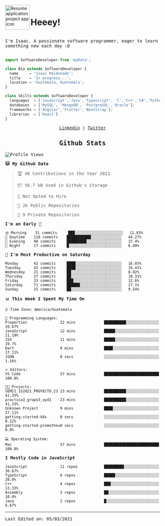 <img align="left" width="80" height="80" src="https://raw.githubusercontent.com/sidbelbase/sidbelbase/master/wave.gif" alt="Resume application project app icon">

# Heeey!
 
</br>
 
<samp>
I'm Isaac. A passionate software programmer, eager to learn something new each day :D
</samp>
</br></br>



```js
import SoftwareDeveloper from 'myData';

class Bio extends SoftwareDeveloper {
  name     = 'Isaac Maldonado';
  title    = 'In progress...';
  location = 'Guatemala, Guatemala';
}

class Skills extends SoftwareDeveloper {
  languages  = ['JavaScript','Java','Typescript', 'C','C++','C#','Python','Assembly','Dart','Go'];
  databases  = ['MySQL', 'MongoDB', 'PostgreSQL','Oracle'];
  frameworks = ['Angular','Flutter','Bootstrap'];
  libraries  = ['React']
}
```

</p>
<samp>
<p align="center">
<a href="www.linkedin.com/in/isaac-maldonado-4745b2194">Linkedin</a> | <a href="https://twitter.com/Anaklusmos99">Twitter</a>
</p>

<h2 align="center"><samp>Github Stats</samp></h2>

<!--START_SECTION:waka-->
![Profile Views](http://img.shields.io/badge/Profile%20Views-2-blue)

**🐱 My Github Data** 

> 🏆 48 Contributions in the Year 2021
 > 
> 📦 56.7 kB Used in Github's Storage 
 > 
> 🚫 Not Opted to Hire
 > 
> 📜 26 Public Repositories 
 > 
> 🔑 9 Private Repositories  
 > 
**I'm an Early 🐤** 

```text
🌞 Morning    31 commits     ███░░░░░░░░░░░░░░░░░░░░░░   11.83% 
🌆 Daytime    116 commits    ███████████░░░░░░░░░░░░░░   44.27% 
🌃 Evening    98 commits     █████████░░░░░░░░░░░░░░░░   37.4% 
🌙 Night      17 commits     █░░░░░░░░░░░░░░░░░░░░░░░░   6.49%

```
📅 **I'm Most Productive on Saturday** 

```text
Monday       42 commits     ████░░░░░░░░░░░░░░░░░░░░░   16.03% 
Tuesday      43 commits     ████░░░░░░░░░░░░░░░░░░░░░   16.41% 
Wednesday    21 commits     ██░░░░░░░░░░░░░░░░░░░░░░░   8.02% 
Thursday     27 commits     ██░░░░░░░░░░░░░░░░░░░░░░░   10.31% 
Friday       33 commits     ███░░░░░░░░░░░░░░░░░░░░░░   12.6% 
Saturday     71 commits     ██████░░░░░░░░░░░░░░░░░░░   27.1% 
Sunday       25 commits     ██░░░░░░░░░░░░░░░░░░░░░░░   9.54%

```


📊 **This Week I Spent My Time On** 

```text
⌚︎ Time Zone: America/Guatemala

💬 Programming Languages: 
Properties               22 mins             ██████████░░░░░░░░░░░░░░░   39.67% 
JavaScript               12 mins             █████░░░░░░░░░░░░░░░░░░░░   21.19% 
JSX                      11 mins             █████░░░░░░░░░░░░░░░░░░░░   19.7% 
Dart                     9 mins              ████░░░░░░░░░░░░░░░░░░░░░   17.11% 
JSON                     0 secs              ░░░░░░░░░░░░░░░░░░░░░░░░░   1.16%

🔥 Editors: 
VS Code                  57 mins             █████████████████████████   100.0%

🐱‍💻 Projects: 
SEMI1_1S2021_PROYECTO_23 23 mins             ██████████░░░░░░░░░░░░░░░   41.35% 
practica3_grupo3_ayd1    23 mins             ██████████░░░░░░░░░░░░░░░   41.33% 
Unknown Project          9 mins              ████░░░░░░░░░░░░░░░░░░░░░   17.11% 
getting-started-k8s      0 secs              ░░░░░░░░░░░░░░░░░░░░░░░░░   0.22% 
getting-started-prometheu0 secs              ░░░░░░░░░░░░░░░░░░░░░░░░░   0.0%

💻 Operating System: 
Mac                      57 mins             █████████████████████████   100.0%

```

**I Mostly Code in JavaScript** 

```text
JavaScript               11 repos            █████████░░░░░░░░░░░░░░░░   36.67% 
TypeScript               6 repos             █████░░░░░░░░░░░░░░░░░░░░   20.0% 
C++                      4 repos             ███░░░░░░░░░░░░░░░░░░░░░░   13.33% 
Assembly                 3 repos             ██░░░░░░░░░░░░░░░░░░░░░░░   10.0% 
Java                     2 repos             █░░░░░░░░░░░░░░░░░░░░░░░░   6.67%

```



<!--END_SECTION:waka-->

------

Last Edited on: 05/03/2021

